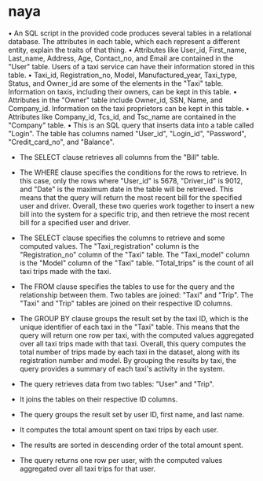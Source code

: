 # naya
•	An SQL script in the provided code produces several tables in a relational database. The attributes in each table, which each represent a different entity, explain the traits of that thing. 
•	Attributes like User_id, First_name, Last_name, Address, Age, Contact_no, and Email are contained in the "User" table. Users of a taxi service can have their information stored in this table.
•	Taxi_id, Registration_no, Model, Manufactured_year, Taxi_type, Status, and Owner_id are some of the elements in the "Taxi" table. Information on taxis, including their owners, can be kept in this table.
•	Attributes in the "Owner" table include Owner_id, SSN, Name, and Company_id. Information on the taxi proprietors can be kept in this table.
•	Attributes like Company_id, Tcs_id, and Tsc_name are contained in the "Company" table.
•	This is an SQL query that inserts data into a table called "Login". The table has columns named "User_id", "Login_id", "Password", "Credit_card_no", and "Balance". 

- The SELECT clause retrieves all columns from the "Bill" table.
- The WHERE clause specifies the conditions for the rows to retrieve. In this case, only the rows where "User_id" is 5678, "Driver_id" is 9012, and "Date" is the maximum date in the table will be retrieved. This means that the query will return the most recent bill for the specified user and driver.
Overall, these two queries work together to insert a new bill into the system for a specific trip, and then retrieve the most recent bill for a specified user and driver.
- The SELECT clause specifies the columns to retrieve and some computed values. The "Taxi_registration" column is the "Registration_no" column of the "Taxi" table. The "Taxi_model" column is the "Model" column of the "Taxi" table. "Total_trips" is the count of all taxi trips made with the taxi.

- The FROM clause specifies the tables to use for the query and the relationship between them. Two tables are joined: "Taxi" and "Trip". The "Taxi" and "Trip" tables are joined on their respective ID columns.

- The GROUP BY clause groups the result set by the taxi ID, which is the unique identifier of each taxi in the "Taxi" table. This means that the query will return one row per taxi, with the computed values aggregated over all taxi trips made with that taxi.
Overall, this query computes the total number of trips made by each taxi in the dataset, along with its registration number and model. By grouping the results by taxi, the query provides a summary of each taxi's activity in the system.


- The query retrieves data from two tables: "User" and "Trip".
- It joins the tables on their respective ID columns.
- The query groups the result set by user ID, first name, and last name.
- It computes the total amount spent on taxi trips by each user.
- The results are sorted in descending order of the total amount spent.
- The query returns one row per user, with the computed values aggregated over all taxi trips for that user.
